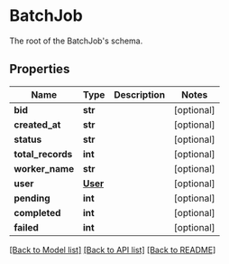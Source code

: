 # BatchJob

The root of the BatchJob's schema.
## Properties
Name | Type | Description | Notes
------------ | ------------- | ------------- | -------------
**bid** | **str** |  | [optional] 
**created_at** | **str** |  | [optional] 
**status** | **str** |  | [optional] 
**total_records** | **int** |  | [optional] 
**worker_name** | **str** |  | [optional] 
**user** | [**User**](User.md) |  | [optional] 
**pending** | **int** |  | [optional] 
**completed** | **int** |  | [optional] 
**failed** | **int** |  | [optional] 

[[Back to Model list]](../README.md#documentation-for-models) [[Back to API list]](../README.md#documentation-for-api-endpoints) [[Back to README]](../README.md)


